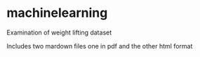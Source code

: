 machinelearning
===============

Examination of weight lifting dataset

Includes two mardown files one in pdf and the other html format
